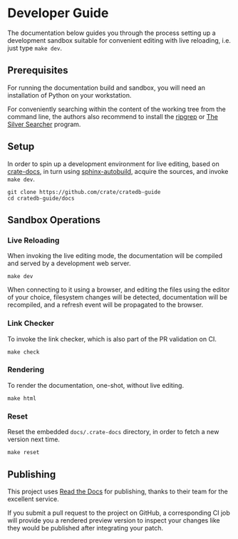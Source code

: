 # Developer Guide

The documentation below guides you through the process setting up a development
sandbox suitable for convenient editing with live reloading, i.e. just type
`make dev`.


## Prerequisites

For running the documentation build and sandbox, you will need an installation
of Python on your workstation.

For conveniently searching within the content of the working tree from the
command line, the authors also recommend to install the [ripgrep] or [The
Silver Searcher] program.


## Setup

In order to spin up a development environment for live editing, based on
[crate-docs], in turn using [sphinx-autobuild], acquire the sources, and
invoke `make dev`.

```shell
git clone https://github.com/crate/cratedb-guide
cd cratedb-guide/docs
```


## Sandbox Operations

### Live Reloading
When invoking the live editing mode, the documentation will be compiled and
served by a development web server.
```shell
make dev
```
When connecting to it using a browser, and editing the files using the editor
of your choice, filesystem changes will be detected, documentation will be
recompiled, and a refresh event will be propagated to the browser.

### Link Checker
To invoke the link checker, which is also part of the PR validation on CI.
```shell
make check
```

### Rendering
To render the documentation, one-shot, without live editing.
```shell
make html
```

### Reset
Reset the embedded `docs/.crate-docs` directory, in order to fetch a new
version next time.
```shell
make reset
```


## Publishing

This project uses [Read the Docs] for publishing, thanks to their team for
the excellent service.

If you submit a pull request to the project on GitHub, a corresponding CI job
will provide you a rendered preview version to inspect your changes like they
would be published after integrating your patch.


[crate-docs]: https://github.com/crate/crate-docs
[Read the Docs]: https://about.readthedocs.com/
[ripgrep]: https://github.com/burntsushi/ripgrep
[sphinx-autobuild]: https://pypi.org/project/sphinx-autobuild/
[The Silver Searcher]: https://github.com/ggreer/the_silver_searcher

